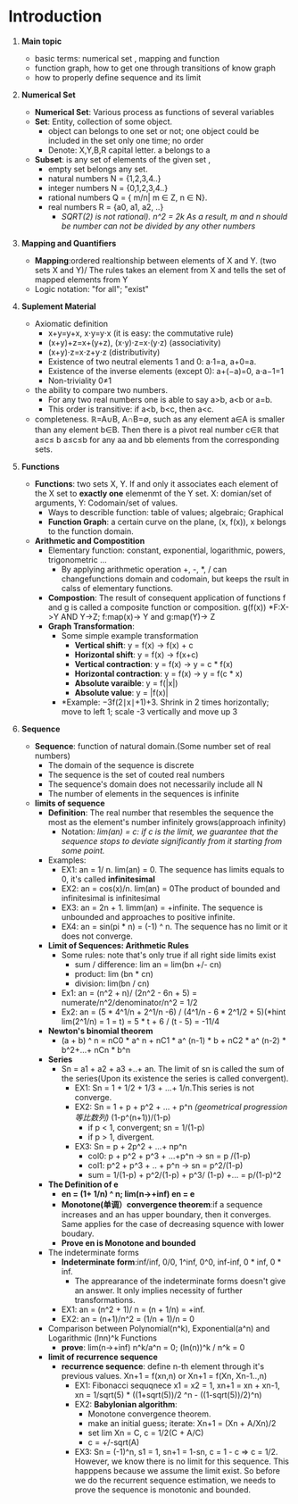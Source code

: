 # Introduction 
1. **Main topic** 
   - basic terms: numerical set , mapping and function 
   - function graph, how to get one through transitions of know graph 
   - how to properly define sequence and its limit 
2. **Numerical Set** 
   - **Numerical Set**: Various process as functions of several variables 
   - **Set**: Entity, collection of some object. 
     - object can belongs to one set or not; one object could be included in the set only one time; no order
     - Denote: X,Y,B,R capital letter. a belongs to a 
   - **Subset**: is any set of elements of the given set , 
     - empty set belongs any set. 
     - natural numbers N = {1,2,3,4..}
     - integer numbers N = {0,1,2,3,4..}
     - rational numbers Q = { m/n| m ∈ Z, n ∈ N}. 
     - real numbers R = {a0, a1, a2, ..}
       - *SQRT(2) is not rational). n^2 = 2k As a result, m and n should be number can not be divided by any other numbers*
 3. **Mapping and Quantifiers**
    - **Mapping**:ordered realtionship between elements of X and Y. (two sets X and Y)/ The rules takes an element from X and tells the set of mapped elements from Y
    - Logic notation: "for all"; "exist"
         
4. **Suplement Material** 
   - Axiomatic definition
     - x+y=y+x, x⋅y=y⋅x (it is easy: the commutative rule)
     - (x+y)+z=x+(y+z), (x⋅y)⋅z=x⋅(y⋅z) (associativity)
     - (x+y)⋅z=x⋅z+y⋅z (distributivity)
     - Existence of two neutral elements 1 and 0: a⋅1=a, a+0=a.
     - Existence of the inverse elements (except 0): a+(−a)=0, a⋅a−1=1
      - Non-triviality 0≠1
   - the ability to compare two numbers.
     - For any two real numbers one is able to say a>b, a<b or a=b.
     - This order is transitive: if a<b, b<c, then a<c.
   - completeness. ℝ=A∪B, A∩B=∅, such as any element a∈A is smaller than any element b∈B. Then there is a pivot real number c∈ℝ that a≤c≤ b a≤c≤b for any aa and bb elements from the corresponding sets.

5. **Functions**
   - **Functions**: two sets X, Y. If and only it associates each element of the X set to **exactly one** elemenmt of the Y set. X: domian/set of arguments, Y: Codomain/set of values.
     - Ways to describle function: table of values; algebraic; Graphical 
     - **Function Graph**: a certain curve on the plane, (x, f(x)), x belongs to the function domain. 
   - **Arithmetic and Compostition**
     - Elementary function: constant, exponential, logarithmic, powers, trigonometric ...
       - By applying arithmetic operation +, -, *, / can changefunctions domain and codomain, but keeps the rsult in calss of elementary functions. 
     - **Compostion**: The result of consequent application of functions f and g is called a composite function or composition. g(f(x)) *F:X->Y AND Y->Z; f:map(x)-> Y and g:map(Y)-> Z
     - **Graph Transformation**:
       - Some simple example transformation 
         - **Vertical shift**: y = f(x) -> f(x) + c
         - **Horizontal shift**: y = f(x) -> f(x+c)
         - **Vertical contraction**: y = f(x) -> y = c * f(x)
         - **Horizontal contraction**: y = f(x) -> y = f(c * x)
         - **Absolute varaible**: y = f(|x|)
         - **Absolute value**: y = |f(x)|
       - *Example: −3f(2∣x∣+1)+3. Shrink in 2 times horizontally; move to left 1; scale -3 vertically and move up 3
6. **Sequence** 
   - **Sequence**: function of natural domain.(Some number set of real numbers) 
     - The domain of the sequence is discrete 
     - The sequence is the set of couted real numbers 
     - The sequence's domain does not necessarily include all N 
     - The number of elements in the sequences is infinite 
   - **limits of sequence**
     - **Definition**: The real number that resembles the sequence the most as the element's number infinitely grows(approach infinity)
       - Notation: *lim(an) = c: if c is the limit, we guarantee that the sequence stops to deviate significantly from it starting from some point.*
     - Examples: 
       - EX1: an = 1/ n. lim(an) = 0. The sequence has limits equals to 0, it's called **infinitesimal**
       - EX2: an = cos(x)/n. lim(an) = 0The product of bounded and infinitesimal is infinitesimal 
       - EX3: an = 2n + 1. limm(an) = +infinite. The sequence is unbounded and approaches to positive infinite. 
       - EX4: an = sin(pi * n) = (-1) ^ n. The sequence has no limit or it does not converge. 
     - **Limit of Sequences: Arithmetic Rules**
       - Some rules: note that's only true if all right side limits exist  
          - sum / difference: lim an = lim(bn +/- cn) 
          - product: lim (bn * cn)
          - division: lim(bn / cn)
       - Ex1: an = (n^2 + n)/ (2n^2 - 6n + 5) = numerate/n^2/denominator/n^2 = 1/2  
       - Ex2: an = (5 * 4^1/n + 2^1/n -6) / (4^1/n - 6 * 2^1/2 + 5)(*hint lim(2^1/n) = 1 = t) =  5 * t + 6 / (t - 5) = -11/4
     - **Newton's binomial theorem**
       - (a + b) ^ n = nC0 * a^ n + nC1 * a^ (n-1) * b + nC2 * a^ (n-2) * b^2+...+ nCn * b^n
     - **Series**
       - Sn = a1 + a2 + a3 +..+ an. The limit of sn is called the sum of the series(Upon its existence the series is called convergent).
         - EX1: Sn = 1 + 1/2 + 1/3 + ...+ 1/n.This series is not converge. 
         - EX2: Sn = 1 + p + p^2 + ... + p^n *(geometrical progression等比数列)* (1-p^(n+1))/(1-p) 
           - if p < 1, convergent; sn = 1/(1-p)
           - if p > 1, divergent. 
         - EX3: Sn = p + 2p^2 + ...+ np^n
           - col0: p + p^2 + p^3 + ...+p^n -> sn = p /(1-p)
           - col1: p^2 + p^3 + .. + p^n -> sn = p^2/(1-p)
           - sum = 1/(1-p) + p^2/(1-p) + p^3/ (1-p) +... = p/(1-p)^2 
      - **The Definition of e**
        - **en = (1+ 1/n) ^ n; lim(n->+inf) en = e** 
        - **Monotone(单调）convergence theorem**:if a sequence increases and an has upper boundary, then it converges. Same applies for the case of decreasing squence with lower boudary.   
        - **Prove en is Monotone and bounded** 
     - The indeterminate forms 
       - **Indeterminate form**:inf/inf, 0/0, 1^inf, 0^0, inf-inf, 0 * inf, 0 * inf. 
         - The apprearance of the indeterminate forms doesn't give an answer. It only implies necessity of further transformations. 
       - EX1: an = (n^2 + 1)/ n = (n + 1/n) = +inf.
       - EX2: an = (n+1)/n^2 = (1/n + 1)/n = 0
     - Comparison between Polynomial(n^k), Exponential(a^n) and Logarithmic (lnn)^k Functions
       - **prove**: lim(n->+inf) n^k/a^n = 0; (ln(n))^k / n^k = 0
     - **limit of recurrence sequence**
       - **recurrence sequence**: define n-th element through it's previous values. Xn+1 = f(xn,n) or Xn+1 = f(Xn, Xn-1..,n)
         - EX1: Fibonacci sequqnece x1 = x2 = 1, xn+1 = xn + xn-1, xn = 1/sqrt(5) * ((1+sqrt(5))/2 ^n - ((1-sqrt(5))/2)^n)
         - EX2: **Babylonian algorithm**: 
           - Monotone convergence theorem. 
           - make an initial guess; iterate: Xn+1 = (Xn + A/Xn)/2
           - set lim Xn = C, c = 1/2(C + A/C)
           - c = +/-sqrt(A)
         - EX3: Sn = (-1)^n, s1 = 1, sn+1 = 1-sn, c = 1 - c => c = 1/2. However, we know there is no limit for this sequence. This happpens because we assume the limit exist. So before we do the recurrent sequence estimation, we needs to prove the sequence is monotonic and  bounded.  
       
  

